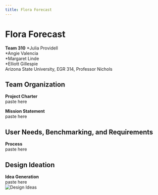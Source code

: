 ```yaml
---
title: Flora Forecast
---
```

# Flora Forecast
**Team 310**
*Julia Providell  
*Angie Valencia  
*Margaret Linde  
*Elliott Gillespie   
Arizona State University, EGR 314, Professor Nichols

## Team Organization
 **Project Charter**  
 paste here

 **Mission Statement**  
 paste here

## User Needs, Benchmarking, and Requirements
**Process**  
paste here

## Design Ideation
**Idea Generation**  
paste here  
![Design Ideas](https://github.com/Team-310/Team-310.github.io/assets/157059404/37c3e292-1c56-4b13-a72f-d6664a71bd19)




